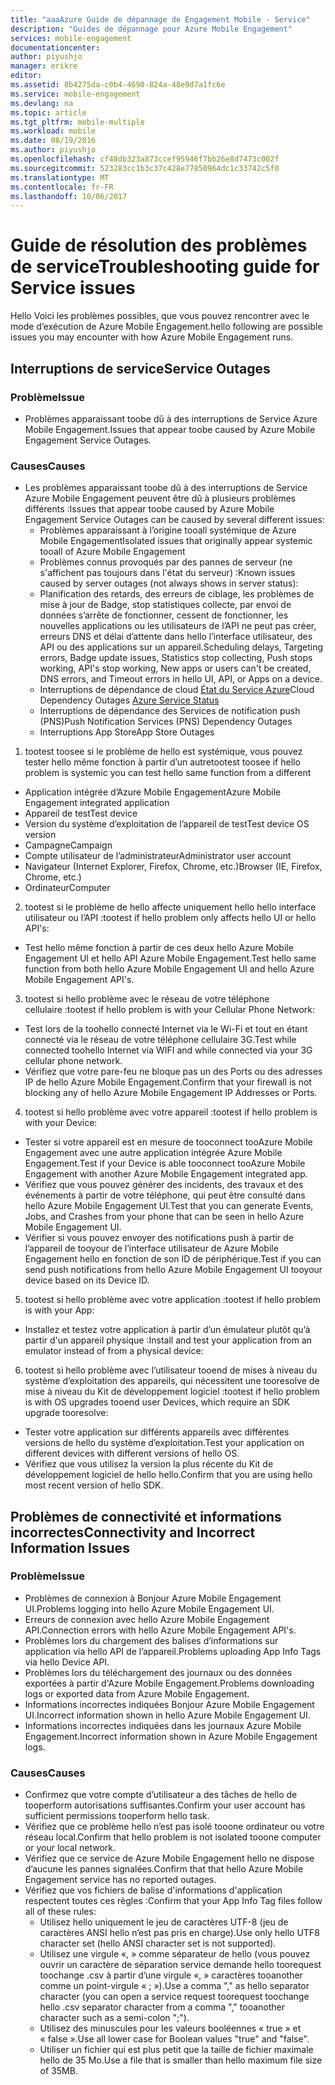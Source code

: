 ```yaml
---
title: "aaaAzure Guide de dépannage de Engagement Mobile - Service"
description: "Guides de dépannage pour Azure Mobile Engagement"
services: mobile-engagement
documentationcenter: 
author: piyushjo
manager: erikre
editor: 
ms.assetid: 8b4275da-c0b4-4690-824a-48e9d7a1fc6e
ms.service: mobile-engagement
ms.devlang: na
ms.topic: article
ms.tgt_pltfrm: mobile-multiple
ms.workload: mobile
ms.date: 08/19/2016
ms.author: piyushjo
ms.openlocfilehash: cf48db323a873ccef95946f7bb26e8d7473c002f
ms.sourcegitcommit: 523283cc1b3c37c428e77850964dc1c33742c5f0
ms.translationtype: MT
ms.contentlocale: fr-FR
ms.lasthandoff: 10/06/2017
---
```

# <a name="troubleshooting-guide-for-service-issues"></a><span data-ttu-id="a6641-103">Guide de résolution des problèmes de service</span><span class="sxs-lookup"><span data-stu-id="a6641-103">Troubleshooting guide for Service issues</span></span>
<span data-ttu-id="a6641-104">Hello Voici les problèmes possibles, que vous pouvez rencontrer avec le mode d’exécution de Azure Mobile Engagement.</span><span class="sxs-lookup"><span data-stu-id="a6641-104">hello following are possible issues you may encounter with how Azure Mobile Engagement runs.</span></span>

## <a name="service-outages"></a><span data-ttu-id="a6641-105">Interruptions de service</span><span class="sxs-lookup"><span data-stu-id="a6641-105">Service Outages</span></span>
### <a name="issue"></a><span data-ttu-id="a6641-106">Problème</span><span class="sxs-lookup"><span data-stu-id="a6641-106">Issue</span></span>
* <span data-ttu-id="a6641-107">Problèmes apparaissant toobe dû à des interruptions de Service Azure Mobile Engagement.</span><span class="sxs-lookup"><span data-stu-id="a6641-107">Issues that appear toobe caused by Azure Mobile Engagement Service Outages.</span></span>

### <a name="causes"></a><span data-ttu-id="a6641-108">Causes</span><span class="sxs-lookup"><span data-stu-id="a6641-108">Causes</span></span>
* <span data-ttu-id="a6641-109">Les problèmes apparaissant toobe dû à des interruptions de Service Azure Mobile Engagement peuvent être dû à plusieurs problèmes différents :</span><span class="sxs-lookup"><span data-stu-id="a6641-109">Issues that appear toobe caused by Azure Mobile Engagement Service Outages can be caused by several different issues:</span></span>
  * <span data-ttu-id="a6641-110">Problèmes apparaissant à l’origine tooall systémique de Azure Mobile Engagement</span><span class="sxs-lookup"><span data-stu-id="a6641-110">Isolated issues that originally appear systemic tooall of Azure Mobile Engagement</span></span>
  * <span data-ttu-id="a6641-111">Problèmes connus provoqués par des pannes de serveur (ne s'affichent pas toujours dans l'état du serveur) :</span><span class="sxs-lookup"><span data-stu-id="a6641-111">Known issues caused by server outages (not always shows in server status):</span></span>
  * <span data-ttu-id="a6641-112">Planification des retards, des erreurs de ciblage, les problèmes de mise à jour de Badge, stop statistiques collecte, par envoi de données s’arrête de fonctionner, cessent de fonctionner, les nouvelles applications ou les utilisateurs de l’API ne peut pas créer, erreurs DNS et délai d’attente dans hello l’interface utilisateur, des API ou des applications sur un appareil.</span><span class="sxs-lookup"><span data-stu-id="a6641-112">Scheduling delays, Targeting errors, Badge update issues, Statistics stop collecting, Push stops working, API's stop working, New apps or users can't be created, DNS errors, and Timeout errors in hello UI, API, or Apps on a device.</span></span>
  * <span data-ttu-id="a6641-113">Interruptions de dépendance de cloud [État du Service Azure](http://status.azure.com/)</span><span class="sxs-lookup"><span data-stu-id="a6641-113">Cloud Dependency Outages [Azure Service Status](http://status.azure.com/)</span></span>
  * <span data-ttu-id="a6641-114">Interruptions de dépendance des Services de notification push (PNS)</span><span class="sxs-lookup"><span data-stu-id="a6641-114">Push Notification Services (PNS) Dependency Outages</span></span>
  * <span data-ttu-id="a6641-115">Interruptions App Store</span><span class="sxs-lookup"><span data-stu-id="a6641-115">App Store Outages</span></span>

1) <span data-ttu-id="a6641-116">tootest toosee si le problème de hello est systémique, vous pouvez tester hello même fonction à partir d’un autre</span><span class="sxs-lookup"><span data-stu-id="a6641-116">tootest toosee if hello problem is systemic you can test hello same function from a different</span></span>

* <span data-ttu-id="a6641-117">Application intégrée d’Azure Mobile Engagement</span><span class="sxs-lookup"><span data-stu-id="a6641-117">Azure Mobile Engagement integrated application</span></span>
* <span data-ttu-id="a6641-118">Appareil de test</span><span class="sxs-lookup"><span data-stu-id="a6641-118">Test device</span></span>
* <span data-ttu-id="a6641-119">Version du système d’exploitation de l’appareil de test</span><span class="sxs-lookup"><span data-stu-id="a6641-119">Test device OS version</span></span>
* <span data-ttu-id="a6641-120">Campagne</span><span class="sxs-lookup"><span data-stu-id="a6641-120">Campaign</span></span>
* <span data-ttu-id="a6641-121">Compte utilisateur de l’administrateur</span><span class="sxs-lookup"><span data-stu-id="a6641-121">Administrator user account</span></span>
* <span data-ttu-id="a6641-122">Navigateur (Internet Explorer, Firefox, Chrome, etc.)</span><span class="sxs-lookup"><span data-stu-id="a6641-122">Browser (IE, Firefox, Chrome, etc.)</span></span>
* <span data-ttu-id="a6641-123">Ordinateur</span><span class="sxs-lookup"><span data-stu-id="a6641-123">Computer</span></span>

2) <span data-ttu-id="a6641-124">tootest si le problème de hello affecte uniquement hello hello interface utilisateur ou l’API :</span><span class="sxs-lookup"><span data-stu-id="a6641-124">tootest if hello problem only affects hello UI or hello API's:</span></span>

* <span data-ttu-id="a6641-125">Test hello même fonction à partir de ces deux hello Azure Mobile Engagement UI et hello API Azure Mobile Engagement.</span><span class="sxs-lookup"><span data-stu-id="a6641-125">Test hello same function from both hello Azure Mobile Engagement UI and hello Azure Mobile Engagement API's.</span></span>

3) <span data-ttu-id="a6641-126">tootest si hello problème avec le réseau de votre téléphone cellulaire :</span><span class="sxs-lookup"><span data-stu-id="a6641-126">tootest if hello problem is with your Cellular Phone Network:</span></span>

* <span data-ttu-id="a6641-127">Test lors de la toohello connecté Internet via le Wi-Fi et tout en étant connecté via le réseau de votre téléphone cellulaire 3G.</span><span class="sxs-lookup"><span data-stu-id="a6641-127">Test while connected toohello Internet via WIFI and while connected via your 3G cellular phone network.</span></span>
* <span data-ttu-id="a6641-128">Vérifiez que votre pare-feu ne bloque pas un des Ports ou des adresses IP de hello Azure Mobile Engagement.</span><span class="sxs-lookup"><span data-stu-id="a6641-128">Confirm that your firewall is not blocking any of hello Azure Mobile Engagement IP Addresses or Ports.</span></span>

4) <span data-ttu-id="a6641-129">tootest si hello problème avec votre appareil :</span><span class="sxs-lookup"><span data-stu-id="a6641-129">tootest if hello problem is with your Device:</span></span>

* <span data-ttu-id="a6641-130">Tester si votre appareil est en mesure de tooconnect tooAzure Mobile Engagement avec une autre application intégrée Azure Mobile Engagement.</span><span class="sxs-lookup"><span data-stu-id="a6641-130">Test if your Device is able tooconnect tooAzure Mobile Engagement with another Azure Mobile Engagement integrated app.</span></span>
* <span data-ttu-id="a6641-131">Vérifiez que vous pouvez générer des incidents, des travaux et des événements à partir de votre téléphone, qui peut être consulté dans hello Azure Mobile Engagement UI.</span><span class="sxs-lookup"><span data-stu-id="a6641-131">Test that you can generate Events, Jobs, and Crashes from your phone that can be seen in hello Azure Mobile Engagement UI.</span></span> 
* <span data-ttu-id="a6641-132">Vérifier si vous pouvez envoyer des notifications push à partir de l’appareil de tooyour de l’interface utilisateur de Azure Mobile Engagement hello en fonction de son ID de périphérique.</span><span class="sxs-lookup"><span data-stu-id="a6641-132">Test if you can send push notifications from hello Azure Mobile Engagement UI tooyour device based on its Device ID.</span></span> 

5) <span data-ttu-id="a6641-133">tootest si hello problème avec votre application :</span><span class="sxs-lookup"><span data-stu-id="a6641-133">tootest if hello problem is with your App:</span></span>

* <span data-ttu-id="a6641-134">Installez et testez votre application à partir d’un émulateur plutôt qu’à partir d'un appareil physique :</span><span class="sxs-lookup"><span data-stu-id="a6641-134">Install and test your application from an emulator instead of from a physical device:</span></span>

6) <span data-ttu-id="a6641-135">tootest si hello problème avec l’utilisateur tooend de mises à niveau du système d’exploitation des appareils, qui nécessitent une tooresolve de mise à niveau du Kit de développement logiciel :</span><span class="sxs-lookup"><span data-stu-id="a6641-135">tootest if hello problem is with OS upgrades tooend user Devices, which require an SDK upgrade tooresolve:</span></span>

* <span data-ttu-id="a6641-136">Tester votre application sur différents appareils avec différentes versions de hello du système d’exploitation.</span><span class="sxs-lookup"><span data-stu-id="a6641-136">Test your application on different devices with different versions of hello OS.</span></span>
* <span data-ttu-id="a6641-137">Vérifiez que vous utilisez la version la plus récente du Kit de développement logiciel de hello hello.</span><span class="sxs-lookup"><span data-stu-id="a6641-137">Confirm that you are using hello most recent version of hello SDK.</span></span>

## <a name="connectivity-and-incorrect-information-issues"></a><span data-ttu-id="a6641-138">Problèmes de connectivité et informations incorrectes</span><span class="sxs-lookup"><span data-stu-id="a6641-138">Connectivity and Incorrect Information Issues</span></span>
### <a name="issue"></a><span data-ttu-id="a6641-139">Problème</span><span class="sxs-lookup"><span data-stu-id="a6641-139">Issue</span></span>
* <span data-ttu-id="a6641-140">Problèmes de connexion à Bonjour Azure Mobile Engagement UI.</span><span class="sxs-lookup"><span data-stu-id="a6641-140">Problems logging into hello Azure Mobile Engagement UI.</span></span>
* <span data-ttu-id="a6641-141">Erreurs de connexion avec hello Azure Mobile Engagement API.</span><span class="sxs-lookup"><span data-stu-id="a6641-141">Connection errors with hello Azure Mobile Engagement API's.</span></span>
* <span data-ttu-id="a6641-142">Problèmes lors du chargement des balises d’informations sur application via hello API de l’appareil.</span><span class="sxs-lookup"><span data-stu-id="a6641-142">Problems uploading App Info Tags via hello Device API.</span></span>
* <span data-ttu-id="a6641-143">Problèmes lors du téléchargement des journaux ou des données exportées à partir d'Azure Mobile Engagement.</span><span class="sxs-lookup"><span data-stu-id="a6641-143">Problems downloading logs or exported data from Azure Mobile Engagement.</span></span>
* <span data-ttu-id="a6641-144">Informations incorrectes indiquées Bonjour Azure Mobile Engagement UI.</span><span class="sxs-lookup"><span data-stu-id="a6641-144">Incorrect information shown in hello Azure Mobile Engagement UI.</span></span>
* <span data-ttu-id="a6641-145">Informations incorrectes indiquées dans les journaux Azure Mobile Engagement.</span><span class="sxs-lookup"><span data-stu-id="a6641-145">Incorrect information shown in Azure Mobile Engagement logs.</span></span>

### <a name="causes"></a><span data-ttu-id="a6641-146">Causes</span><span class="sxs-lookup"><span data-stu-id="a6641-146">Causes</span></span>
* <span data-ttu-id="a6641-147">Confirmez que votre compte d’utilisateur a des tâches de hello de tooperform autorisations suffisantes.</span><span class="sxs-lookup"><span data-stu-id="a6641-147">Confirm your user account has sufficient permissions tooperform hello task.</span></span>
* <span data-ttu-id="a6641-148">Vérifiez que ce problème hello n’est pas isolé tooone ordinateur ou votre réseau local.</span><span class="sxs-lookup"><span data-stu-id="a6641-148">Confirm that hello problem is not isolated tooone computer or your local network.</span></span>
* <span data-ttu-id="a6641-149">Vérifiez que ce service de Azure Mobile Engagement hello ne dispose d’aucune les pannes signalées.</span><span class="sxs-lookup"><span data-stu-id="a6641-149">Confirm that that hello Azure Mobile Engagement service has no reported outages.</span></span>
* <span data-ttu-id="a6641-150">Vérifiez que vos fichiers de balise d'informations d'application respectent toutes ces règles :</span><span class="sxs-lookup"><span data-stu-id="a6641-150">Confirm that your App Info Tag files follow all of these rules:</span></span>
  * <span data-ttu-id="a6641-151">Utilisez hello uniquement le jeu de caractères UTF-8 (jeu de caractères ANSI hello n’est pas pris en charge).</span><span class="sxs-lookup"><span data-stu-id="a6641-151">Use only hello UTF8 character set (hello ANSI character set is not supported).</span></span>
  * <span data-ttu-id="a6641-152">Utilisez une virgule «, » comme séparateur de hello (vous pouvez ouvrir un caractère de séparation service demande hello toorequest toochange .csv à partir d’une virgule «, » caractères tooanother comme un point-virgule « ; »).</span><span class="sxs-lookup"><span data-stu-id="a6641-152">Use a comma "," as hello separator character (you can open a service request toorequest toochange hello .csv separator character from a comma "," tooanother character such as a semi-colon ";").</span></span>
  * <span data-ttu-id="a6641-153">Utilisez des minuscules pour les valeurs booléennes « true » et « false ».</span><span class="sxs-lookup"><span data-stu-id="a6641-153">Use all lower case for Boolean values "true" and "false".</span></span>
  * <span data-ttu-id="a6641-154">Utiliser un fichier qui est plus petit que la taille de fichier maximale hello de 35 Mo.</span><span class="sxs-lookup"><span data-stu-id="a6641-154">Use a file that is smaller than hello maximum file size of 35MB.</span></span>

